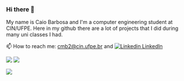 ### Hi there 👋
My name is Caio Barbosa and I'm a computer engineering student at CIN/UFPE. Here in my github there are a lot of projects that I did during many uni classes I had.

📫 How to reach me: cmb2@cin.ufpe.br and [![Linkedin](https://i.stack.imgur.com/gVE0j.png) LinkedIn](https://www.linkedin.com/in/caio-mendon%C3%A7a-barbosa-917815240/)
&nbsp;

![](http://github-profile-summary-cards.vercel.app/api/cards/repos-per-language?username=caio-mbarbosa&theme=aura_dark) ![](http://github-profile-summary-cards.vercel.app/api/cards/most-commit-language?username=caio-mbarbosa&theme=aura_dark)

![](http://github-profile-summary-cards.vercel.app/api/cards/stats?username=caio-mbarbosa&theme=aura_dark)
